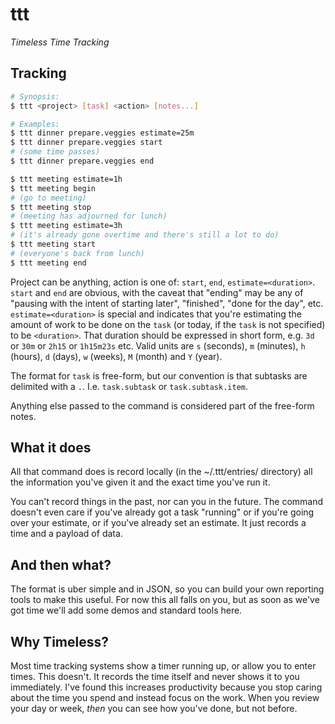 # ttt

_Timeless Time Tracking_

## Tracking

```bash
# Synopsis:
$ ttt <project> [task] <action> [notes...]

# Examples:
$ ttt dinner prepare.veggies estimate=25m
$ ttt dinner prepare.veggies start
# (some time passes)
$ ttt dinner prepare.veggies end

$ ttt meeting estimate=1h
$ ttt meeting begin
# (go to meeting)
$ ttt meeting stop
# (meeting has adjourned for lunch)
$ ttt meeting estimate=3h
# (it's already gone overtime and there's still a lot to do)
$ ttt meeting start
# (everyone's back from lunch)
$ ttt meeting end
```

Project can be anything, action is one of: `start`, `end`,
`estimate=<duration>`.  `start` and `end` are obvious, with the caveat that
"ending" may be any of "pausing with the intent of starting later", "finished",
"done for the day", etc. `estimate=<duration>` is special and indicates that
you're estimating the amount of work to be done on the `task` (or today, if the
`task` is not specified) to be `<duration>`. That duration should be expressed
in short form, e.g. `3d` or `30m` or `2h15` or `1h15m23s` etc. Valid units are
`s` (seconds), `m` (minutes), `h` (hours), `d` (days), `w` (weeks), `M` (month)
and `Y` (year).

The format for `task` is free-form, but our convention is that subtasks are
delimited with a `.`.  I.e. `task.subtask` or `task.subtask.item`.

Anything else passed to the command is considered part of the free-form notes.

## What it does

All that command does is record locally (in the ~/.ttt/entries/ directory)
all the information you've given it and the exact time you've run it.

You can't record things in the past, nor can you in the future. The command
doesn't even care if you've already got a task "running" or if you're going
over your estimate, or if you've already set an estimate. It just records a
time and a payload of data.

## And then what?

The format is uber simple and in JSON, so you can build your own reporting
tools to make this useful. For now this all falls on you, but as soon as we've
got time we'll add some demos and standard tools here.

## Why Timeless?

Most time tracking systems show a timer running up, or allow you to enter
times. This doesn't. It records the time itself and never shows it to you
immediately. I've found this increases productivity because you stop caring
about the time you spend and instead focus on the work. When you review your
day or week, *then* you can see how you've done, but not before.
